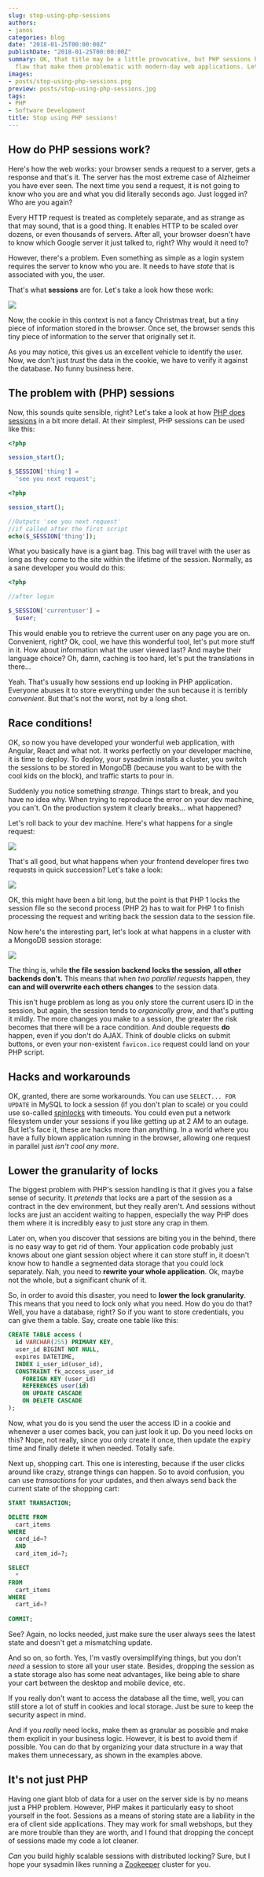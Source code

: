 ```yaml
---
slug: stop-using-php-sessions
authors:
- janos
categories: blog
date: "2018-01-25T00:00:00Z"
publishDate: "2018-01-25T00:00:00Z"
summary: OK, that title may be a little provocative, but PHP sessions have a fatal
  flaw that make them problematic with modern-day web applications. Let's take a look.
images:
- posts/stop-using-php-sessions.png
preview: posts/stop-using-php-sessions.jpg
tags:
- PHP
- Software Development
title: Stop using PHP sessions!
---
```


## How do PHP sessions work?

Here's how the web works: your browser sends a request to a server, gets a response and that's it. The server has the
most extreme case of Alzheimer you have ever seen. The next time you send a request, it is not going to know who you
are and what you did literally seconds ago. Just logged in? Who are you again?

Every HTTP request is treated as completely separate, and as strange as that may sound, that is a good thing. It enables
HTTP to be scaled over dozens, or even thousands of servers. After all, your browser doesn't have to know which Google
server it just talked to, right? Why would it need to?

However, there's a problem. Even something as simple as a login system requires the server to know who you are. It
needs to have *state* that is associated with you, the user.

That's what **sessions** are for. Let's take a look how these work:

![](posts/stop-using-php-sessions/sessions.svg)

Now, the cookie in this context is not a fancy Christmas treat, but a tiny piece of information stored in the browser. Once set, the browser sends this tiny piece of information to the server that originally set it.

As you may notice, this gives us an excellent vehicle to identify the user. Now, we don't just *trust* the data in the cookie, we have to verify it against the database. No funny business here.

## The problem with (PHP) sessions

Now, this sounds quite sensible, right? Let's take a look at how
[PHP does sessions](http://php.net/manual/en/book.session.php) in a bit more detail. At their simplest, PHP sessions can be used like this:

```php
<?php

session_start();

$_SESSION['thing'] =
  'see you next request';
```

```php
<?php

session_start();

//Outputs 'see you next request'
//if called after the first script
echo($_SESSION['thing']);
```

What you basically have is a giant bag. This bag will travel with the user as long as they come to the site within
the lifetime of the session. Normally, as a sane developer you would do this:

```php
<?php

//after login

$_SESSION['currentuser'] =
  $user;
```

This would enable you to retrieve the current user on any page you are on. Convenient, right? Ok, cool, we have this wonderful tool, let's put more stuff in it. How about information what the user viewed last? And maybe their language choice? Oh, damn, caching is too hard, let's put the translations in there...

Yeah. That's usually how sessions end up looking in PHP application. Everyone abuses it to store everything under the sun because it is terribly *convenient*. But that's not the worst, not by a long shot.

## Race conditions!

OK, so now you have developed your wonderful web application, with Angular, React and what not. It works perfectly on your developer machine, it is time to deploy. To deploy, your sysadmin installs a cluster, you switch the sessions to be stored in MongoDB (because you want to be with the cool kids on the block), and traffic starts to pour in.

Suddenly you notice something *strange*. Things start to break, and you have no idea why. When trying to reproduce the error on your dev machine, you can't. On the production system it clearly breaks... what happened?

Let's roll back to your dev machine. Here's what happens for a single request:

![](posts/stop-using-php-sessions/sessions2.svg)

That's all good, but what happens when your frontend developer fires two requests in quick succession? Let's take a look:

![](posts/stop-using-php-sessions/sessions-concurrent.svg)

OK, this might have been a bit long, but the point is that PHP 1 locks the session file so the second process (PHP 2)
has to wait for PHP 1 to finish processing the request and writing back the session data to the session file.

Now here's the interesting part, let's look at what happens in a cluster with a MongoDB session storage:

![](posts/stop-using-php-sessions/sessions-mongodb.svg)

The thing is, while **the file session backend locks the session, all other backends don't.** This means that
when *two parallel requests* happen, they **can and will overwrite each others changes** to the session data.

This isn't huge problem as long as you only store the current users ID in the session, but again, the session tends to *organically grow*, and that's putting it mildly. The more changes you make to a session, the greater the risk becomes that there will be a race condition. And double requests **do** happen, even if you don't do AJAX. Think of double clicks on submit buttons, or even your non-existent `favicon.ico` request could land on your PHP script.

## Hacks and workarounds

OK, granted, there are some workarounds. You can use `SELECT... FOR UPDATE` in MySQL to lock a session (if you don't plan to scale) or you could use so-called [spinlocks](https://en.wikipedia.org/wiki/Spinlock) with timeouts. You could even put a network filesystem under your sessions if you like getting up at 2 AM to an outage. But let's face it, these are hacks more than anything. In a world where you have a fully blown application running in the browser, allowing one request in parallel just *isn't cool any more*.

## Lower the granularity of locks

The biggest problem with PHP's session handling is that it gives you a false sense of security. It *pretends* that locks are a part of the session as a contract in the dev environment, but they really aren't. And sessions without locks are just an accident waiting to happen, especially the way PHP does them where it is incredibly easy to just store any crap in them.

Later on, when you discover that sessions are biting you in the behind, there is no easy way to get rid of them. Your application code probably just knows about one giant session object where it can store stuff in, it doesn't know how to handle a segmented data storage that you could lock separately. Nah, you need to **rewrite your whole application**. Ok, maybe not the whole, but a significant chunk of it.

So, in order to avoid this disaster, you need to **lower the lock granularity**. This means that you need to lock
only what you need. How do you do that? Well, you have a database, right? So if you want to store credentials, you
can give them a table. Say, create one table like this:

```sql
CREATE TABLE access (
  id VARCHAR(255) PRIMARY KEY,
  user_id BIGINT NOT NULL,
  expires DATETIME,
  INDEX i_user_id(user_id),
  CONSTRAINT fk_access_user_id
    FOREIGN KEY (user_id)
    REFERENCES user(id)
    ON UPDATE CASCADE
    ON DELETE CASCADE
);
```

Now, what you do is you send the user the access ID in a cookie and whenever a user comes back, you can just look it up. Do you need locks on this? Nope, not really, since you only create it once, then update the expiry time and finally delete it when needed. Totally safe.

Next up, shopping cart. This one is interesting, because if the user clicks around like crazy, strange things can
happen. So to avoid confusion, you can use *transactions* for your updates, and then always send back the current
state of the shopping cart:

```sql
START TRANSACTION;

DELETE FROM
  cart_items
WHERE
  card_id=?
  AND
  card_item_id=?;

SELECT 
  *
FROM
  cart_items
WHERE
  cart_id=?
  
COMMIT;
```

See? Again, no locks needed, just make sure the user always sees the latest state and doesn't get a mismatching update.

And so on, so forth. Yes, I'm vastly oversimplifying things, but you don't *need* a session to store all your user
state. Besides, dropping the session as a state storage also has some neat advantages, like being able to share your cart between the desktop and mobile device, etc.

If you really don't want to access the database all the time, well, you can still store a lot of stuff in cookies
and local storage. Just be sure to keep the security aspect in mind.

And if you *really* need locks, make them as granular as possible and make them explicit in your business logic.
However, it is best to avoid them if possible. You can do that by organizing your data structure in a way that makes them unnecessary, as shown in the examples above.

## It's not just PHP

Having one giant blob of data for a user on the server side is by no means just a PHP problem. However, PHP makes it particularly easy to shoot yourself in the foot. Sessions as a means of storing state are a liability in the era of client side applications. They may work for small webshops, but they are more trouble than they are worth, and I found that dropping the concept of sessions made my code a lot cleaner.

*Can* you build highly scalable sessions with distributed locking? Sure, but I hope your sysadmin likes running a
[Zookeeper](https://zookeeper.apache.org/) cluster for you.